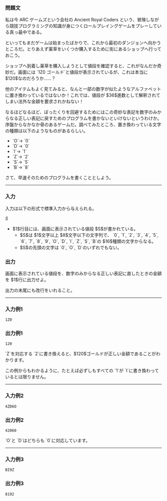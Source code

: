 
<div>

<div>

<div>

<section>

### **問題文**

<p>
私は今 ARC ゲームズという会社の Ancient Royal Coders という、冒険しながら競技プログラミングの知識が身につくロールプレイングゲームをプレーしている真っ最中である。
</p>

<p>
といってもまだゲームは始まったばかりで、これから最初のダンジョンへ向かうところだ。とりあえず薬草をいくつか購入するために街にあるショップへ行っておこう。
</p>

<p>
ショップへ到着し薬草を購入しようとして値段を確認すると、これがなんだか奇妙だ。画面には `1Z0 ゴールド`と値段が表示されているが、これは本当に $120$なのだろうか……？
</p>

<p>
他のアイテムもよく見てみると、なんと一部の数字が似たようなアルファベットに置き換わっているではないか！これでは、値段が $36$進数として解釈されてしまい法外な金額を要求されかねない！
</p>

<p>
なるほどなるほど、ぼったくりを回避するためにはこの奇妙な表記を数字のみからなる正しい表記に戻すためのプログラムを書かないといけないというわけか。序盤からなかなか骨のあるゲームだ。調べてみたところ、置き換わっている文字の種類は以下のようなものがあるらしい。
</p>

<ul>

<li>
`O`→ `0`
</li>

<li>
`D`→ `0`
</li>

<li>
`I`→ `1`
</li>

<li>
`Z`→ `2`
</li>

<li>
`S`→ `5`
</li>

<li>
`B`→ `8`
</li>

</ul>

<p>
さて、早速そのためのプログラムを書くこととしよう。
</p>

</section>

</div>

---

<div>

<div>

<section>

### **入力**

<p>
入力は以下の形式で標準入力から与えられる。
</p>

<div>

$S$
</div>

<ul>

<li>
$1$行目には、画面に表示されている値段 $S$が書かれている。
		
<ul>

<li>
$S$は $1$文字以上 $8$文字以下の文字列で、 `0`, `1`, `2`, `3`, `4`, `5`, `6`, `7`, `8`, `9`, `O`, `D`, `I`, `Z`, `S`, `B`の $16$種類の文字からなる。
</li>

<li>
$S$の先頭の文字は `0`, `O`, `D`のいずれでもない。
</li>

</ul>

</li>

</ul>

</section>

</div>

<div>

<section>

### **出力**

<p>
画面に表示されている値段を、数字のみからなる正しい表記に直したときの金額を $1$行に出力せよ。
</p>

<p>
出力の末尾にも改行をいれること。
</p>

</section>

</div>

</div>

---

<div>

<section>

### **入力例1**

```
1Z0
```

</section>

</div>

<div>

<section>

### **出力例1**

```
120
```

<p>
`Z`を対応する `2`に書き換えると、$120$ゴールドが正しい金額であることがわかります。
</p>

<p>
この例からもわかるように、たとえば必ずしもすべての `1`が `I`に書き換わっているとは限りません。
</p>

</section>

</div>

---

<div>

<section>

### **入力例2**

```
4ZD6O
```

</section>

</div>

<div>

<section>

### **出力例2**

```
42060
```

<p>
`O`と `D`はどちらも `0`に対応しています。
</p>

</section>

</div>

---

<div>

<section>

### **入力例3**

```
BI9Z
```

</section>

</div>

<div>

<section>

### **出力例3**

```
8192
```

</section>

</div>

</div>

</div>
